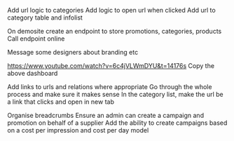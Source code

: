 Add url logic to categories
Add logic to open url when clicked
Add url to category table and infolist



On demosite create an endpoint to store promotions, categories, products
Call endpoint online 

Message some designers about branding etc

https://www.youtube.com/watch?v=6c4jVLWmDYU&t=14176s
Copy the above dashboard

Add links to urls and relations where appropriate
Go through the whole process and make sure it makes sense
In the category list, make the url be a link that clicks and open in new tab

Organise breadcrumbs
Ensure an admin can create a campaign and promotion on behalf of a supplier
Add the ability to create campaigns based on a cost per impression and cost per day model
